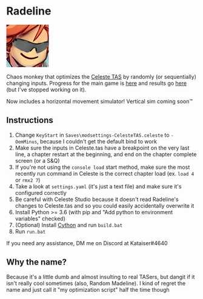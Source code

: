 # Radeline
[![buhbaiSG](buhbaiSG.png)](https://www.frankerfacez.com/emoticon/316755-buhbaiSG)

Chaos monkey that optimizes the [Celeste TAS](https://github.com/ShootMe/CelesteTAS) by randomly (or sequentially) changing inputs. Progress for the main game is [here](https://github.com/Kataiser/radeline/projects/1) and results go [here](https://github.com/Kataiser/CelesteTAS/tree/radeline-results) (but I've stopped working on it).

Now includes a horizontal movement simulator! Vertical sim coming soon™

## Instructions
1. Change `KeyStart` in `Saves\modsettings-CelesteTAS.celeste` to `- OemMinus`, because I couldn't get the default bind to work
2. Make sure the inputs in Celeste.tas have a breakpoint on the very last line, a chapter restart at the beginning, and end on the chapter complete screen (or a S&Q)
3. If you're not using the `console load` start method, make sure the most recently run command in Celeste is the correct chapter load (ex. `load 4` or `rmx2 7`)
4. Take a look at `settings.yaml` (it's just a text file) and make sure it's configured correctly
5. Be careful with Celeste Studio because it doesn't read Radeline's changes to Celeste.tas and so you could easily accidentally overwrite it
6. Install Python >= 3.6 (with pip and "Add python to environment variables" checked)
7. (Optional) Install [Cython](https://pypi.org/project/Cython/) and run `build.bat`
8. Run `run.bat`

If you need any assistance, DM me on Discord at Kataiser#4640

## Why the name?
Because it's a little dumb and almost insulting to real TASers, but dangit if it isn't really cool sometimes (also, Random Madeline). I kind of regret the name and just call it "my optimization script" half the time though
